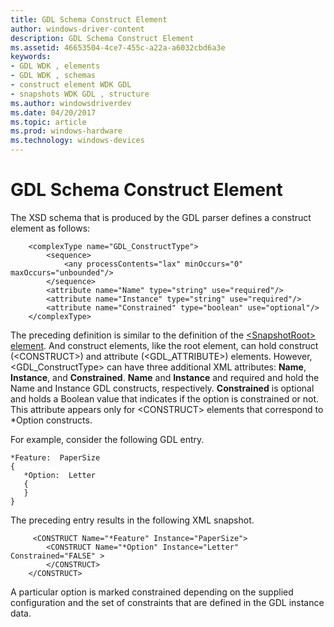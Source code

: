 ```yaml
---
title: GDL Schema Construct Element
author: windows-driver-content
description: GDL Schema Construct Element
ms.assetid: 46653504-4ce7-455c-a22a-a6032cbd6a3e
keywords:
- GDL WDK , elements
- GDL WDK , schemas
- construct element WDK GDL
- snapshots WDK GDL , structure
ms.author: windowsdriverdev
ms.date: 04/20/2017
ms.topic: article
ms.prod: windows-hardware
ms.technology: windows-devices
---
```


# GDL Schema Construct Element


The XSD schema that is produced by the GDL parser defines a construct element as follows:

```
    <complexType name="GDL_ConstructType">
        <sequence>
            <any processContents="lax" minOccurs="0" maxOccurs="unbounded"/>
        </sequence>
        <attribute name="Name" type="string" use="required"/>
        <attribute name="Instance" type="string" use="required"/>
        <attribute name="Constrained" type="boolean" use="optional"/>
    </complexType>
```

The preceding definition is similar to the definition of the [&lt;SnapshotRoot&gt; element](gdl-schema-root-element.md). And construct elements, like the root element, can hold construct (&lt;CONSTRUCT&gt;) and attribute (&lt;GDL\_ATTRIBUTE&gt;) elements. However, &lt;GDL\_ConstructType&gt; can have three additional XML attributes: **Name**, **Instance**, and **Constrained**. **Name** and **Instance** and required and hold the Name and Instance GDL constructs, respectively. **Constrained** is optional and holds a Boolean value that indicates if the option is constrained or not. This attribute appears only for &lt;CONSTRUCT&gt; elements that correspond to \*Option constructs.

For example, consider the following GDL entry.

```
*Feature:  PaperSize
{
   *Option:  Letter
   {
   }
}
```

The preceding entry results in the following XML snapshot.

```
     <CONSTRUCT Name="*Feature" Instance="PaperSize">
        <CONSTRUCT Name="*Option" Instance="Letter" Constrained="FALSE" >
        </CONSTRUCT>
    </CONSTRUCT>
```

A particular option is marked constrained depending on the supplied configuration and the set of constraints that are defined in the GDL instance data.

 

 




